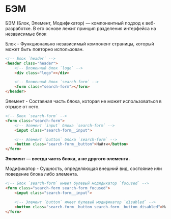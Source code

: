 <h1>БЭМ</h1>

БЭМ (Блок, Элемент, Модификатор) — компонентный подход к веб-разработке. В его основе лежит принцип разделения интерфейса на независимые блок

Блок - Функционально независимый компонент страницы, который может быть повторно использован.
```html
<!-- Блок `header` -->
<header class="header">
    <!-- Вложенный блок `logo` -->
    <div class="logo"></div>

    <!-- Вложенный блок `search-form` -->
    <form class="search-form"></form>
</header>
```

Элемент - Составная часть блока, которая не может использоваться в отрыве от него.

```html
<!-- Блок `search-form` -->
<form class="search-form">
    <!-- Элемент `input` блока `search-form` -->
    <input class="search-form__input">

    <!-- Элемент `button` блока `search-form` -->
    <button class="search-form__button">Найти</button>
</form>
```
<b>Элемент — всегда часть блока, а не другого элемента.</b>


Модификатор - Cущность, определяющая внешний вид, состояние или поведение блока либо элемента.

```html
<!-- Блок `search-form` имеет булевый модификатор `focused` -->
<form class="search-form search-form_focused">
    <input class="search-form__input">

    <!-- Элемент `button` имеет булевый модификатор `disabled` -->
    <button class="search-form__button search-form__button_disabled">Найти</button>
</form>
```

